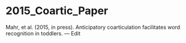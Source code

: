 # 2015_Coartic_Paper
Mahr, et al. (2015, in press). Anticipatory coarticulation facilitates word recognition in toddlers. — Edit
